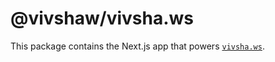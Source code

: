 # @vivshaw/vivsha.ws

This package contains the Next.js app that powers [`vivsha.ws`](https://vivsha.ws).
